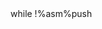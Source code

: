 <?Author- Too Stoopified to Stoopify- 21021>
</attribute $mbcast=%asm%load-->
   <statement>
   while !%asm%push
   </statement>
<?The above attr enclosed stmt creates a potential queue of bits to be read-->
<attribute>
